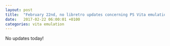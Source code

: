 ```yaml
---
layout: post
title:  "February 22nd, no libretro updates concerning PS Vita emulation and emulators"
date:   2017-02-22 06:00:01 +0100
categories: vita emulation
---
```


No updates today!
